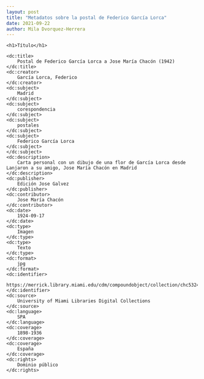 ```yaml
---
layout: post
title: "Metadatos sobre la postal de Federico García Lorca"
date: 2021-09-22
author: Mila Dvorquez-Herrera
---
```

<?xml version="1.0"?>
<metadata
    xmlns:dc="http://purl.org/dc/elements/1.1/">
    
    <h1>Título</h1>

    <dc:title>
        Postal de Federico García Lorca a Jose María Chacón (1942)
    </dc:title>
    <dc:creator>
        García Lorca, Federico
    </dc:creator>
    <dc:subject>
        Madrid
    </dc:subject>
    <dc:subject>
        corespondencia
    </dc:subject>
    <dc:subject>
        postales
    </dc:subject>
    <dc:subject>
        Federico García Lorca
    </dc:subject>
    </dc:subject>
    <dc:description>
        Carta personal con un dibujo de una flor de García Lorca desde Lanjaron a su amigo, Jose María Chacón en Madrid
    </dc:description>
    <dc:publisher>
        Edición Jose Galvez
    </dc:publisher>
    <dc:contributor>
        Jose María Chacón
    </dc:contributor>
    <dc:date>
        1924-09-17
    </dc:date>
    <dc:type>
        Imagen
    </dc:type>
    <dc:type>
        Texto
    </dc:type>
    <dc:format>
        jpg
    </dc:format>
    <dc:identifier>
        https://merrick.library.miami.edu/cdm/compoundobject/collection/chc5324/id/31/rec/19
    </dc:identifier>
    <dc:source>
        University of Miami Libraries Digital Collections
    </dc:source>
    <dc:language>
        SPA
    </dc:language>
    <dc:coverage>
        1898-1936
    </dc:coverage>
    <dc:coverage>
        España
    </dc:coverage>
    <dc:rights>
        Dominio público
    </dc:rights>

</metadata>
